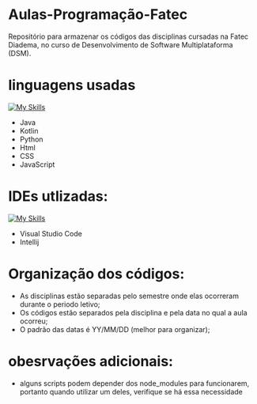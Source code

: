 # Aulas-Programação-Fatec
 Repositório para armazenar os códigos das disciplinas cursadas na Fatec Diadema, no curso de Desenvolvimento de Software Multiplataforma (DSM).

# linguagens usadas
[![My Skills](https://skillicons.dev/icons?i=java,kotlin,python,html,css,js&theme=light&perline=3)](https://skillicons.dev)
- Java
- Kotlin
- Python
- Html
- CSS
- JavaScript

# IDEs utlizadas:
[![My Skills](https://skillicons.dev/icons?i=vscode,idea)](https://skillicons.dev)
- Visual Studio Code
- Intellij

# Organização dos códigos:
- As disciplinas estão separadas pelo semestre onde elas ocorreram durante o periodo letivo;
- Os códigos estão separados pela disciplina e pela data no qual a aula ocorreu;
- O padrão das datas é YY/MM/DD (melhor para organizar);

# obesrvações adicionais:
- alguns scripts podem depender dos node_modules para funcionarem, portanto quando utilizar um deles, verifique se há essa necessidade
